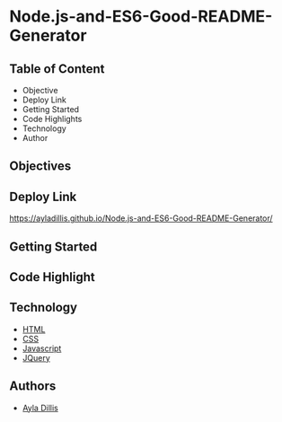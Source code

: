 # Node.js-and-ES6-Good-README-Generator

## Table of Content
- Objective
- Deploy Link
- Getting Started
- Code Highlights
- Technology
- Author 

## Objectives

## Deploy Link
https://ayladillis.github.io/Node.js-and-ES6-Good-README-Generator/

## Getting Started

## Code Highlight

## Technology
* [HTML](https://developer.mozilla.org/en-US/docs/Web/HTML)
* [CSS](https://developer.mozilla.org/en-US/docs/Web/CSS)
* [Javascript](https://developer.mozilla.org/en-US/docs/Web/JavaScrip)
* [JQuery](https://jquery.com/)


## Authors 
- [Ayla Dillis](https://github.com/ayladillis)